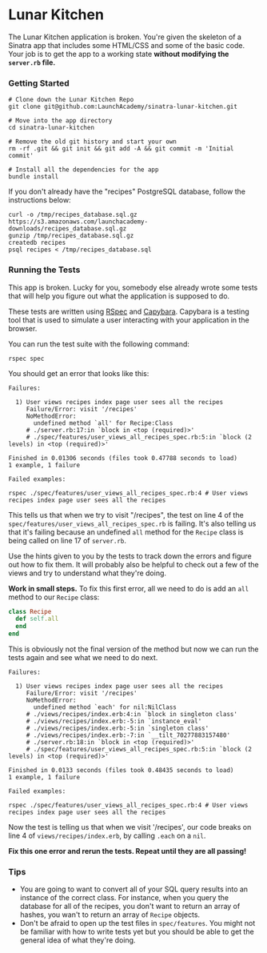 # Lunar Kitchen

The Lunar Kitchen application is broken. You're given the skeleton of a Sinatra
app that includes some HTML/CSS and some of the basic code. Your job is to get
the app to a working state **without modifying the `server.rb` file.**

### Getting Started

```no-highlight
# Clone down the Lunar Kitchen Repo
git clone git@github.com:LaunchAcademy/sinatra-lunar-kitchen.git

# Move into the app directory
cd sinatra-lunar-kitchen

# Remove the old git history and start your own
rm -rf .git && git init && git add -A && git commit -m 'Initial commit'

# Install all the dependencies for the app
bundle install
```

If you don't already have the "recipes" PostgreSQL database, follow the
instructions below:

```no-highlight
curl -o /tmp/recipes_database.sql.gz https://s3.amazonaws.com/launchacademy-downloads/recipes_database.sql.gz
gunzip /tmp/recipes_database.sql.gz
createdb recipes
psql recipes < /tmp/recipes_database.sql
```

### Running the Tests

This app is broken. Lucky for you, somebody else already wrote some tests that
will help you figure out what the application is supposed to do.

These tests are written using [RSpec](https://github.com/rspec/rspec) and
[Capybara](https://github.com/jnicklas/capybara). Capybara is a testing tool
that is used to simulate a user interacting with your application in the
browser.

You can run the test suite with the following command:

```no-highlight
rspec spec
```

You should get an error that looks like this:

```no-highlight
Failures:

  1) User views recipes index page user sees all the recipes
     Failure/Error: visit '/recipes'
     NoMethodError:
       undefined method `all' for Recipe:Class
     # ./server.rb:17:in `block in <top (required)>'
     # ./spec/features/user_views_all_recipes_spec.rb:5:in `block (2 levels) in <top (required)>'

Finished in 0.01306 seconds (files took 0.47788 seconds to load)
1 example, 1 failure

Failed examples:

rspec ./spec/features/user_views_all_recipes_spec.rb:4 # User views recipes index page user sees all the recipes
```

This tells us that when we try to visit "/recipes", the test on line 4 of
the `spec/features/user_views_all_recipes_spec.rb` is failing. It's also telling us
that it's failing because an undefined `all` method for the `Recipe` class
is being called on line 17 of `server.rb`.

Use the hints given to you by the tests to track down the errors and figure out
how to fix them. It will probably also be helpful to check out a few of the
views and try to understand what they're doing.

**Work in small steps.** To fix this first error, all we need to do is add an
`all` method to our `Recipe` class:

```ruby
class Recipe
  def self.all
  end
end
```

This is obviously not the final version of the method but now we can run the
tests again and see what we need to do next.

```no-highlight
Failures:

  1) User views recipes index page user sees all the recipes
     Failure/Error: visit '/recipes'
     NoMethodError:
       undefined method `each' for nil:NilClass
     # ./views/recipes/index.erb:4:in `block in singleton class'
     # ./views/recipes/index.erb:-5:in `instance_eval'
     # ./views/recipes/index.erb:-5:in `singleton class'
     # ./views/recipes/index.erb:-7:in `__tilt_70277883157480'
     # ./server.rb:18:in `block in <top (required)>'
     # ./spec/features/user_views_all_recipes_spec.rb:5:in `block (2 levels) in <top (required)>'

Finished in 0.0133 seconds (files took 0.48435 seconds to load)
1 example, 1 failure

Failed examples:

rspec ./spec/features/user_views_all_recipes_spec.rb:4 # User views recipes index page user sees all the recipes
```

Now the test is telling us that when we visit '/recipes', our code breaks on
line 4 of `views/recipes/index.erb`, by calling `.each` on a `nil`.

**Fix this one error and rerun the tests. Repeat until they are all passing!**

### Tips

* You are going to want to convert all of your SQL query results into an
  instance of the correct class. For instance, when you query the database for
  all of the recipes, you don't want to return an array of hashes, you wan't to
  return an array of `Recipe` objects.
* Don't be afraid to open up the test files in `spec/features`. You might
  not be familiar with how to write tests yet but you should be able to get the
  general idea of what they're doing.
